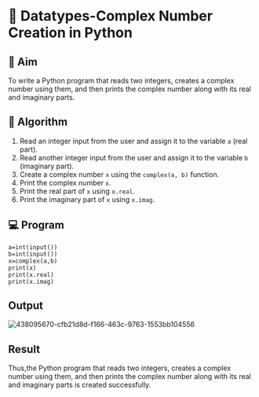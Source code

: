 
# 🧮 Datatypes-Complex Number Creation in Python

## 🎯 Aim
To write a Python program that reads two integers, creates a complex number using them, and then prints the complex number along with its real and imaginary parts.

## 🧠 Algorithm
1. Read an integer input from the user and assign it to the variable `a` (real part).
2. Read another integer input from the user and assign it to the variable `b` (imaginary part).
3. Create a complex number `x` using the `complex(a, b)` function.
4. Print the complex number `x`.
5. Print the real part of `x` using `x.real`.
6. Print the imaginary part of `x` using `x.imag`.

## 💻 Program
~~~
a=int(input())
b=int(input())
x=complex(a,b)
print(x)
print(x.real)
print(x.imag)
~~~

## Output
![438095670-cfb21d8d-f166-463c-9763-1553bb104556](https://github.com/user-attachments/assets/1da4ab1d-0d2c-4749-bcc7-93d845aab127)
## Result
Thus,the Python program that reads two integers, creates a complex number using them, and then prints the complex number along with its real and imaginary parts is created successfully.

